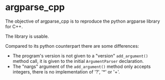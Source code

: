 # argparse_cpp

The objective of argparse_cpp is to reproduce the python argparse library for C++.

The library is usable.

Compared to its python counterpart there are some differences:
- The program's version is not given to a "version" ```add_argument()``` method call, it is given to the initial ```ArgumentParser``` declaration.
- The "nargs" argument of the ```add_argument()``` method only accepts integers, there is no implementation of '?', '*' or '+'.